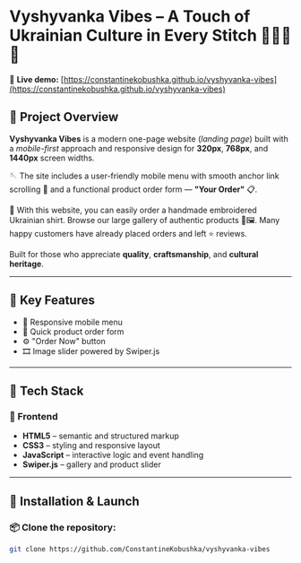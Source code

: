 # Vyshyvanka Vibes – A Touch of Ukrainian Culture in Every Stitch 🧵🇺🇦👕

🔗 **Live demo:**
[https://constantinekobushka.github.io/vyshyvanka-vibes](https://constantinekobushka.github.io/vyshyvanka-vibes)

## 🔎 Project Overview

**Vyshyvanka Vibes** is a modern one-page website (_landing page_) built with a
_mobile-first_ approach and responsive design for **320px**, **768px**, and
**1440px** screen widths.

🪡 The site includes a user-friendly mobile menu with smooth anchor link
scrolling 🔗 and a functional product order form — **"Your Order"** 📋.

🧶 With this website, you can easily order a handmade embroidered Ukrainian
shirt. Browse our large gallery of authentic products 👕🖼️. Many happy customers
have already placed orders and left ⭐️ reviews.

Built for those who appreciate **quality**, **craftsmanship**, and **cultural
heritage**.

---

## 🌟 Key Features

- 📱 Responsive mobile menu
- 📨 Quick product order form
- ⚙️ "Order Now" button
- 🎞️ Image slider powered by Swiper.js

---

## 🧰 Tech Stack

### 🔨 Frontend

- **HTML5** – semantic and structured markup
- **CSS3** – styling and responsive layout
- **JavaScript** – interactive logic and event handling
- **Swiper.js** – gallery and product slider

---

## 🚀 Installation & Launch

### 📦 Clone the repository:

```bash
git clone https://github.com/ConstantineKobushka/vyshyvanka-vibes
```
